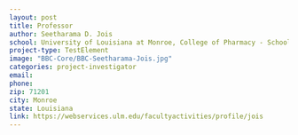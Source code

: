 ```yaml
---
layout: post
title: Professor
author: Seetharama D. Jois
school: University of Louisiana at Monroe, College of Pharmacy - School of Basic Pharmaceutical and Toxicological Sciences
project-type: TestElement
image: "BBC-Core/BBC-Seetharama-Jois.jpg"
categories: project-investigator
email: 
phone: 
zip: 71201
city: Monroe
state: Louisiana
link: https://webservices.ulm.edu/facultyactivities/profile/jois
---
```

